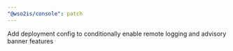 ```yaml
---
"@wso2is/console": patch
---
```


Add deployment config to conditionally enable remote logging and advisory banner features
